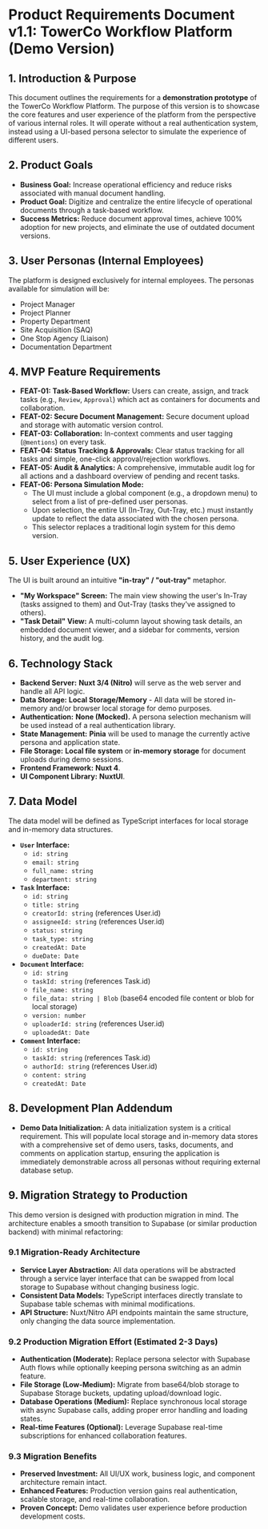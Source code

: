 # Product Requirements Document v1.1: TowerCo Workflow Platform (Demo Version)

## 1. Introduction & Purpose

This document outlines the requirements for a **demonstration prototype** of the TowerCo Workflow Platform. The purpose of this version is to showcase the core features and user experience of the platform from the perspective of various internal roles. It will operate without a real authentication system, instead using a UI-based persona selector to simulate the experience of different users.

## 2. Product Goals

*   **Business Goal:** Increase operational efficiency and reduce risks associated with manual document handling.
*   **Product Goal:** Digitize and centralize the entire lifecycle of operational documents through a task-based workflow.
*   **Success Metrics:** Reduce document approval times, achieve 100% adoption for new projects, and eliminate the use of outdated document versions.

## 3. User Personas (Internal Employees)

The platform is designed exclusively for internal employees. The personas available for simulation will be:
*   Project Manager
*   Project Planner
*   Property Department
*   Site Acquisition (SAQ)
*   One Stop Agency (Liaison)
*   Documentation Department

## 4. MVP Feature Requirements

*   **FEAT-01: Task-Based Workflow:** Users can create, assign, and track tasks (e.g., `Review`, `Approval`) which act as containers for documents and collaboration.
*   **FEAT-02: Secure Document Management:** Secure document upload and storage with automatic version control.
*   **FEAT-03: Collaboration:** In-context comments and user tagging (`@mentions`) on every task.
*   **FEAT-04: Status Tracking & Approvals:** Clear status tracking for all tasks and simple, one-click approval/rejection workflows.
*   **FEAT-05: Audit & Analytics:** A comprehensive, immutable audit log for all actions and a dashboard overview of pending and recent tasks.
*   **FEAT-06: Persona Simulation Mode:**
    *   The UI must include a global component (e.g., a dropdown menu) to select from a list of pre-defined user personas.
    *   Upon selection, the entire UI (In-Tray, Out-Tray, etc.) must instantly update to reflect the data associated with the chosen persona.
    *   This selector replaces a traditional login system for this demo version.

## 5. User Experience (UX)

The UI is built around an intuitive **"in-tray" / "out-tray"** metaphor.

*   **"My Workspace" Screen:** The main view showing the user's In-Tray (tasks assigned to them) and Out-Tray (tasks they've assigned to others).
*   **"Task Detail" View:** A multi-column layout showing task details, an embedded document viewer, and a sidebar for comments, version history, and the audit log.

## 6. Technology Stack

*   **Backend Server:** **Nuxt 3/4 (Nitro)** will serve as the web server and handle all API logic.
*   **Data Storage:** **Local Storage/Memory** - All data will be stored in-memory and/or browser local storage for demo purposes.
*   **Authentication:** **None (Mocked).** A persona selection mechanism will be used instead of a real authentication library.
*   **State Management:** **Pinia** will be used to manage the currently active persona and application state.
*   **File Storage:** **Local file system** or **in-memory storage** for document uploads during demo sessions.
*   **Frontend Framework:** **Nuxt 4**.
*   **UI Component Library:** **NuxtUI**.

## 7. Data Model

The data model will be defined as TypeScript interfaces for local storage and in-memory data structures.

*   **`User` Interface:**
    *   `id: string`
    *   `email: string`
    *   `full_name: string`
    *   `department: string`
*   **`Task` Interface:**
    *   `id: string`
    *   `title: string`
    *   `creatorId: string` (references User.id)
    *   `assigneeId: string` (references User.id)
    *   `status: string`
    *   `task_type: string`
    *   `createdAt: Date`
    *   `dueDate: Date`
*   **`Document` Interface:**
    *   `id: string`
    *   `taskId: string` (references Task.id)
    *   `file_name: string`
    *   `file_data: string | Blob` (base64 encoded file content or blob for local storage)
    *   `version: number`
    *   `uploaderId: string` (references User.id)
    *   `uploadedAt: Date`
*   **`Comment` Interface:**
    *   `id: string`
    *   `taskId: string` (references Task.id)
    *   `authorId: string` (references User.id)
    *   `content: string`
    *   `createdAt: Date`

## 8. Development Plan Addendum

*   **Demo Data Initialization:** A data initialization system is a critical requirement. This will populate local storage and in-memory data stores with a comprehensive set of demo users, tasks, documents, and comments on application startup, ensuring the application is immediately demonstrable across all personas without requiring external database setup.

## 9. Migration Strategy to Production

This demo version is designed with production migration in mind. The architecture enables a smooth transition to Supabase (or similar production backend) with minimal refactoring:

### 9.1 Migration-Ready Architecture
*   **Service Layer Abstraction:** All data operations will be abstracted through a service layer interface that can be swapped from local storage to Supabase without changing business logic.
*   **Consistent Data Models:** TypeScript interfaces directly translate to Supabase table schemas with minimal modifications.
*   **API Structure:** Nuxt/Nitro API endpoints maintain the same structure, only changing the data source implementation.

### 9.2 Production Migration Effort (Estimated 2-3 Days)
*   **Authentication (Moderate):** Replace persona selector with Supabase Auth flows while optionally keeping persona switching as an admin feature.
*   **File Storage (Low-Medium):** Migrate from base64/blob storage to Supabase Storage buckets, updating upload/download logic.
*   **Database Operations (Medium):** Replace synchronous local storage with async Supabase calls, adding proper error handling and loading states.
*   **Real-time Features (Optional):** Leverage Supabase real-time subscriptions for enhanced collaboration features.

### 9.3 Migration Benefits
*   **Preserved Investment:** All UI/UX work, business logic, and component architecture remain intact.
*   **Enhanced Features:** Production version gains real authentication, scalable storage, and real-time collaboration.
*   **Proven Concept:** Demo validates user experience before production development costs.